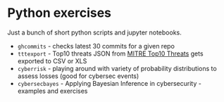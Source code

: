 # Python exercises

Just a bunch of short python scripts and jupyter notebooks.

* `ghcommits` - checks latest 30 commits for a given repo
* `tttexport` - Top10 threats JSON from [MITRE Top10 Threats](https://top-attack-techniques.mitre-engenuity.org/calculator) gets exported to CSV or XLS
* `cyberrisk` - playing around with variety of probability distributions to assess losses (good for cybersec events)
* `cybersecbayes` - Applying Bayesian Inference in cybersecurity - examples and exercises

